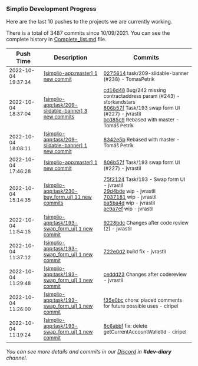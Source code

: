 
### Simplio Development Progress

Here are the last 10 pushes to the projects we are currently working.

There is a total of 3487 commits since 10/09/2021. You can see the complete history in
 [Complete_list.md](Complete_list.md) file.

| Push Time | Description | Commits |
| --- | --- | --- |
| <sub>2022-10-04 19:37:34</sub> | <sub>[[simplio-app:master] 1 new commit](https://github.com/SimplioOfficial/simplio-app/commit/0275614f5f3dc20d13ea1467255eaba2fc0072e7)</sub> | <sub>[0275614](https://github.com/SimplioOfficial/simplio-app/commit/0275614f5f3dc20d13ea1467255eaba2fc0072e7) task/209-slidable-banner (#238) - TomasPetrik</sub> |
| <sub>2022-10-04 18:37:04</sub> | <sub>[[simplio-app:task/209\-slidable\-banner] 3 new commits](https://github.com/SimplioOfficial/simplio-app/compare/8342e5be2c24...bcd85c9dfc7a)</sub> | <sub>[cd16d48](https://github.com/SimplioOfficial/simplio-app/commit/cd16d48b07cdb0fbb810483a1573b4903a241b2d) Bug/242 missing contractaddress param (#243) - storkandstars<br>[806b57f](https://github.com/SimplioOfficial/simplio-app/commit/806b57f76e2d9a92692fd3b45d13eaeef066b939) Task/193 swap form UI (#227) - jvrastil<br>[bcd85c9](https://github.com/SimplioOfficial/simplio-app/commit/bcd85c9dfc7adbe32dbc3a6771433d2e836b9766) Rebased with master - Tomáš Petrík</sub> |
| <sub>2022-10-04 18:08:11</sub> | <sub>[[simplio-app:task/209\-slidable\-banner] 1 new commit](https://github.com/SimplioOfficial/simplio-app/commit/8342e5be2c24dbd8d84aa682535e91f36d87b133)</sub> | <sub>[8342e5b](https://github.com/SimplioOfficial/simplio-app/commit/8342e5be2c24dbd8d84aa682535e91f36d87b133) Rebased with master - Tomáš Petrík</sub> |
| <sub>2022-10-04 17:46:28</sub> | <sub>[[simplio-app:master] 1 new commit](https://github.com/SimplioOfficial/simplio-app/commit/806b57f76e2d9a92692fd3b45d13eaeef066b939)</sub> | <sub>[806b57f](https://github.com/SimplioOfficial/simplio-app/commit/806b57f76e2d9a92692fd3b45d13eaeef066b939) Task/193 swap form UI (#227) - jvrastil</sub> |
| <sub>2022-10-04 15:14:35</sub> | <sub>[[simplio-app:task/230\-buy\_form\_ui] 11 new commits](https://github.com/SimplioOfficial/simplio-app/compare/75f212441fcc^...7491a266a1f9)</sub> | <sub>[75f2124](https://github.com/SimplioOfficial/simplio-app/commit/75f212441fcc6c3f9601a1f8c14e479c129d9505) Task/193 - Swap form UI - jvrastil<br>[29d4bde](https://github.com/SimplioOfficial/simplio-app/commit/29d4bde59fb46d4fba8e1097780189c2ab67cce6) wip - jvrastil<br>[7037181](https://github.com/SimplioOfficial/simplio-app/commit/7037181e8e6778922554abf6ca7e3676be153e1d) wip - jvrastil<br>[ba5ba4d](https://github.com/SimplioOfficial/simplio-app/commit/ba5ba4d9645dc7377c053ab0f1fdb115e14da214) wip - jvrastil<br>[ae9a7ef](https://github.com/SimplioOfficial/simplio-app/commit/ae9a7efc5fe9f4173d95e5a13413d852c1d770b6) wip - jvrastil</sub> |
| <sub>2022-10-04 11:54:15</sub> | <sub>[[simplio-app:task/193\-swap\_form\_ui] 1 new commit](https://github.com/SimplioOfficial/simplio-app/commit/9228bdc86f655dbbc9a72f9f1bb7a53da6e1e853)</sub> | <sub>[9228bdc](https://github.com/SimplioOfficial/simplio-app/commit/9228bdc86f655dbbc9a72f9f1bb7a53da6e1e853) Changes after code review (2) - jvrastil</sub> |
| <sub>2022-10-04 11:37:12</sub> | <sub>[[simplio-app:task/193\-swap\_form\_ui] 1 new commit](https://github.com/SimplioOfficial/simplio-app/commit/722e0d2912c2a1d695df47a60c91c604c9e85c9b)</sub> | <sub>[722e0d2](https://github.com/SimplioOfficial/simplio-app/commit/722e0d2912c2a1d695df47a60c91c604c9e85c9b) build fix - jvrastil</sub> |
| <sub>2022-10-04 11:29:48</sub> | <sub>[[simplio-app:task/193\-swap\_form\_ui] 1 new commit](https://github.com/SimplioOfficial/simplio-app/commit/ceddd23f9787bfa1c2aa33fd7a5a27e58d74865c)</sub> | <sub>[ceddd23](https://github.com/SimplioOfficial/simplio-app/commit/ceddd23f9787bfa1c2aa33fd7a5a27e58d74865c) Changes after codereview - jvrastil</sub> |
| <sub>2022-10-04 11:26:00</sub> | <sub>[[simplio-app:task/193\-swap\_form\_ui] 1 new commit](https://github.com/SimplioOfficial/simplio-app/commit/f35e0bcfc7a2cf3c7613c9bfd5de659344fae1b7)</sub> | <sub>[f35e0bc](https://github.com/SimplioOfficial/simplio-app/commit/f35e0bcfc7a2cf3c7613c9bfd5de659344fae1b7) chore: placed comments for future possible uses - ciripel</sub> |
| <sub>2022-10-04 11:19:24</sub> | <sub>[[simplio-app:task/193\-swap\_form\_ui] 1 new commit](https://github.com/SimplioOfficial/simplio-app/commit/8c6abbf324d1c5ffa8df605a17ce057616158471)</sub> | <sub>[8c6abbf](https://github.com/SimplioOfficial/simplio-app/commit/8c6abbf324d1c5ffa8df605a17ce057616158471) fix: delete getCurrentAccountWalletId - ciripel</sub> |

_You can see more details and commits in our [Discord](https://discord.gg/aKhjuwZmdP) in **#dev-diary** channel._
